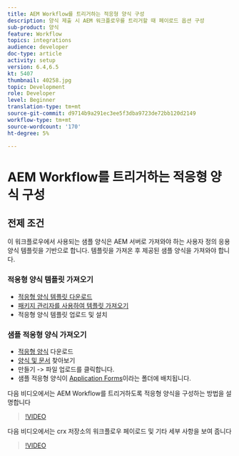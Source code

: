 ```yaml
---
title: AEM Workflow를 트리거하는 적응형 양식 구성
description: 양식 제출 시 AEM 워크플로우를 트리거할 때 페이로드 옵션 구성
sub-product: 양식
feature: Workflow
topics: integrations
audience: developer
doc-type: article
activity: setup
version: 6.4,6.5
kt: 5407
thumbnail: 40258.jpg
topic: Development
role: Developer
level: Beginner
translation-type: tm+mt
source-git-commit: d9714b9a291ec3ee5f3dba9723de72bb120d2149
workflow-type: tm+mt
source-wordcount: '170'
ht-degree: 5%

---
```



# AEM Workflow를 트리거하는 적응형 양식 구성

## 전제 조건

이 워크플로우에서 사용되는 샘플 양식은 AEM 서버로 가져와야 하는 사용자 정의 응용 양식 템플릿을 기반으로 합니다. 템플릿을 가져온 후 제공된 샘플 양식을 가져와야 합니다.

### 적응형 양식 템플릿 가져오기

* [적응형 양식 템플릿 다운로드](assets/af-form-template.zip)
* [패키지 관리자를 사용하여 템플릿 가져오기](http://localhost:4502/crx/packmgr/index.jsp)
* 적응형 양식 템플릿 업로드 및 설치

### 샘플 적응형 양식 가져오기

* [적응형 양식](assets/peak-application-form.zip) 다운로드
* [양식 및 문서](http://localhost:4502/aem/forms.html/content/dam/formsanddocuments) 찾아보기
* 만들기 -> 파일 업로드를 클릭합니다.
* 샘플 적응형 양식이 [Application Forms](http://localhost:4502/aem/forms.html/content/dam/formsanddocuments/applicationforms)이라는 폴더에 배치됩니다.

다음 비디오에서는 AEM Workflow를 트리거하도록 적응형 양식을 구성하는 방법을 설명합니다
>[!VIDEO](https://video.tv.adobe.com/v/40258/?quality=9&learn=on)

다음 비디오에서는 crx 저장소의 워크플로우 페이로드 및 기타 세부 사항을 보여 줍니다

>[!VIDEO](https://video.tv.adobe.com/v/40259/?quality=9&learn=on)



